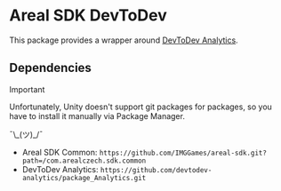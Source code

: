 # Areal SDK DevToDev

This package provides a wrapper around [DevToDev Analytics](https://github.com/devtodev-analytics/package_Analytics.git).

## Dependencies

> [!IMPORTANT]
> Unfortunately, Unity doesn't support git packages for packages, so you have to install it manually via Package Manager.
>
> ¯\\\_(ツ)\_/¯

-   Areal SDK Common: `https://github.com/IMGGames/areal-sdk.git?path=/com.arealczech.sdk.common`
-   DevToDev Analytics: `https://github.com/devtodev-analytics/package_Analytics.git`

